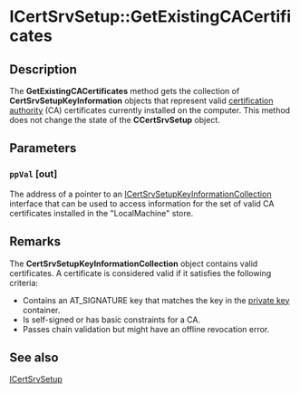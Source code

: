 # ICertSrvSetup::GetExistingCACertificates

## Description

The **GetExistingCACertificates** method gets the collection of **CertSrvSetupKeyInformation** objects that represent valid [certification authority](https://learn.microsoft.com/windows/desktop/SecGloss/c-gly) (CA) certificates currently installed on the computer. This method does not change the state of the **CCertSrvSetup** object.

## Parameters

### `ppVal` [out]

The address of a pointer to an [ICertSrvSetupKeyInformationCollection](https://learn.microsoft.com/windows/desktop/api/casetup/nn-casetup-icertsrvsetupkeyinformationcollection) interface that can be used to access information for the set of valid CA certificates installed in the "LocalMachine" store.

## Remarks

The **CertSrvSetupKeyInformationCollection** object contains valid certificates. A certificate is considered valid if it satisfies the following criteria:

* Contains an AT_SIGNATURE key that matches the key in the [private key](https://learn.microsoft.com/windows/desktop/SecGloss/p-gly) container.
* Is self-signed or has basic constraints for a CA.
* Passes chain validation but might have an offline revocation error.

## See also

[ICertSrvSetup](https://learn.microsoft.com/windows/desktop/api/casetup/nn-casetup-icertsrvsetup)